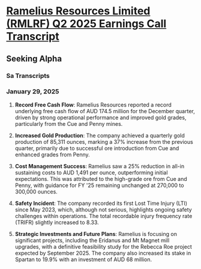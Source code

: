 # [Ramelius Resources Limited (RMLRF) Q2 2025 Earnings Call Transcript](https://advance.lexis.com/api/document?collection=news&id=urn:contentItem:6F0W-XVW3-RVN6-R3XB-00000-00&context=1519360)
## Seeking Alpha
### Sa Transcripts
### January 29, 2025

1. **Record Free Cash Flow**: Ramelius Resources reported a record underlying free cash flow of AUD 174.5 million for the December quarter, driven by strong operational performance and improved gold grades, particularly from the Cue and Penny mines.

2. **Increased Gold Production**: The company achieved a quarterly gold production of 85,311 ounces, marking a 37% increase from the previous quarter, primarily due to successful ore introduction from Cue and enhanced grades from Penny.

3. **Cost Management Success**: Ramelius saw a 25% reduction in all-in sustaining costs to AUD 1,491 per ounce, outperforming initial expectations. This was attributed to the high-grade ore from Cue and Penny, with guidance for FY '25 remaining unchanged at 270,000 to 300,000 ounces.

4. **Safety Incident**: The company recorded its first Lost Time Injury (LTI) since May 2023, which, although not serious, highlights ongoing safety challenges within operations. The total recordable injury frequency rate (TRIFR) slightly increased to 8.33.

5. **Strategic Investments and Future Plans**: Ramelius is focusing on significant projects, including the Eridanus and Mt Magnet mill upgrades, with a definitive feasibility study for the Rebecca Roe project expected by September 2025. The company also increased its stake in Spartan to 19.9% with an investment of AUD 68 million.